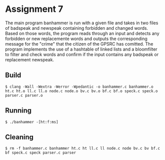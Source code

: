 # Assignment 7

The main program banhammer is run with a given file and takes in two files of badspeak and newspeak containing forbidden and changed words. Based on those words, the program reads through an input and detects any forbidden or new replacemente words and outputs the corresponding message for the "crime" that the citizen of the GPSRC has comitted. The program implements the use of a hashtable of linked lists and a bloomfilter to filter and check words and confirm if the input contains any badspeak or replacement newspeak.

## Build

	$ clang -Wall -Wextra -Werror -Wpedantic -o banhammer.c banhammer.o ht.c ht.o ll.c ll.o node.c node.o bv.c bv.o bf.c bf.o speck.c speck.o parser.c parser.o
 
## Running

	$ ./banhammer -[ht:f:ms]
	
## Cleaning

	$ rm -f banhammer.c banhammer ht.c ht ll.c ll node.c node bv.c bv bf.c bf speck.c speck parser.c parser


